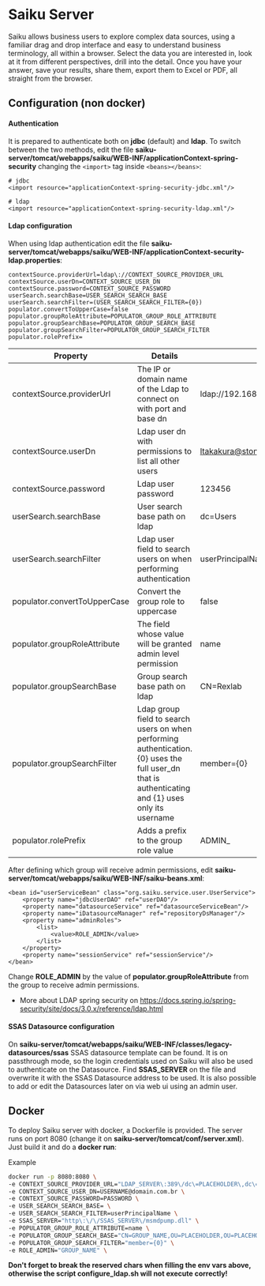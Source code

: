 # Saiku Server

Saiku allows business users to explore complex data sources, using a familiar drag and drop interface and easy to understand business terminology, all within a browser. Select the data you are interested in, look at it from different perspectives, drill into the detail. Once you have your answer, save your results, share them, export them to Excel or PDF, all straight from the browser.

## Configuration (non docker)

#### Authentication
It is prepared to authenticate both on **jdbc** (default) and **ldap**. To switch between the two methods, edit the file **saiku-server/tomcat/webapps/saiku/WEB-INF/applicationContext-spring-security** changing the `<import>` tag inside `<beans></beans>`:

	# jdbc
    <import resource="applicationContext-spring-security-jdbc.xml"/>

    # ldap
    <import resource="applicationContext-spring-security-ldap.xml"/>

 #### Ldap configuration
 When using ldap authentication edit the file **saiku-server/tomcat/webapps/saiku/WEB-INF/applicationContext-security-ldap.properties**:

    contextSource.providerUrl=ldap\://CONTEXT_SOURCE_PROVIDER_URL
    contextSource.userDn=CONTEXT_SOURCE_USER_DN
    contextSource.password=CONTEXT_SOURCE_PASSWORD
    userSearch.searchBase=USER_SEARCH_SEARCH_BASE
    userSearch.searchFilter=(USER_SEARCH_SEARCH_FILTER={0})
    populator.convertToUpperCase=false
    populator.groupRoleAttribute=POPULATOR_GROUP_ROLE_ATTRIBUTE
    populator.groupSearchBase=POPULATOR_GROUP_SEARCH_BASE
    populator.groupSearchFilter=POPULATOR_GROUP_SEARCH_FILTER
    populator.rolePrefix=

|Property  | Details | Example
|--|--|--|
| contextSource.providerUrl | The IP or domain name of the Ldap to connect on with port and base dn | ldap\://192.168.0.0\:389/dc=stone,dc=local
| contextSource.userDn | Ldap user dn with permissions to list all other users | ltakakura@stone.com.br
| contextSource.password | Ldap user password | 123456
| userSearch.searchBase | User search base path on ldap | dc=Users
| userSearch.searchFilter | Ldap user field to search users on when performing authentication | userPrincipalName,
| populator.convertToUpperCase | Convert the group role to uppercase | false
| populator.groupRoleAttribute | The field whose value will be granted admin level permission | name
| populator.groupSearchBase | Group search base path on ldap | CN=Rexlab | Stone,OU=Groups,OU=Risk,OU=SP
| populator.groupSearchFilter | Ldap group field to search users on when performing authentication. {0} uses the full user_dn that is authenticating and {1} uses only its username | member={0}
| populator.rolePrefix | Adds a prefix to the group role value | ADMIN_

After defining which group will receive admin permissions, edit **saiku-server/tomcat/webapps/saiku/WEB-INF/saiku-beans.xml**:

    <bean id="userServiceBean" class="org.saiku.service.user.UserService">
	    <property name="jdbcUserDAO" ref="userDAO"/>
	    <property name="datasourceService" ref="datasourceServiceBean"/>
	    <property name="iDatasourceManager" ref="repositoryDsManager"/>
	    <property name="adminRoles">
		    <list>
			    <value>ROLE_ADMIN</value>
		    </list>
	    </property>
	    <property name="sessionService" ref="sessionService"/>
    </bean>
Change **ROLE_ADMIN** by the value of **populator.groupRoleAttribute** from the group to receive admin permissions.

* More about LDAP spring security on https://docs.spring.io/spring-security/site/docs/3.0.x/reference/ldap.html

 #### SSAS Datasource configuration
 On **saiku-server/tomcat/webapps/saiku/WEB-INF/classes/legacy-datasources/ssas** SSAS datasource template can be found. It is on passthrough mode, so the login credentials used on Saiku will also be used to authenticate on the Datasource. Find **SSAS_SERVER** on the file and overwrite it with the SSAS Datasource address to be used. It is also possible to add or edit the Datasources later on via web ui using an admin user.

  ## Docker
  To deploy Saiku server with docker, a Dockerfile is provided. The server runs on port 8080 (change it on **saiku-server/tomcat/conf/server.xml**).
  Just build it and do a **docker run**:

Example
```bash
docker run -p 8080:8080 \
-e CONTEXT_SOURCE_PROVIDER_URL="LDAP_SERVER\:389\/dc\=PLACEHOLDER\,dc\=PLACEHOLDER" \
-e CONTEXT_SOURCE_USER_DN=USERNAME@domain.com.br \
-e CONTEXT_SOURCE_PASSWORD=PASSWORD \
-e USER_SEARCH_SEARCH_BASE= \
-e USER_SEARCH_SEARCH_FILTER=userPrincipalName \
-e SSAS_SERVER="http\:\/\/SSAS_SERVER\/msmdpump.dll" \
-e POPULATOR_GROUP_ROLE_ATTRIBUTE=name \
-e POPULATOR_GROUP_SEARCH_BASE="CN=GROUP_NAME,OU=PLACEHOLDER,OU=PLACEHOLDER" \
-e POPULATOR_GROUP_SEARCH_FILTER="member={0}" \
-e ROLE_ADMIN="GROUP_NAME" \
```

**Don't forget to break the reserved chars when filling the env vars above, otherwise the script configure_ldap.sh will not execute correctly!**